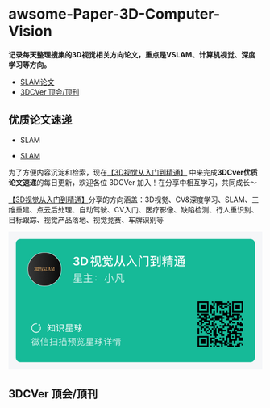 # awsome-Paper-3D-Computer-Vision
**记录每天整理搜集的3D视觉相关方向论文，重点是VSLAM、计算机视觉、深度学习等方向。**

- [SLAM论文](#SLAM_Paper)
- [3DCVer 顶会/顶刊](#3DCVerTopPaper)


<a name="SLAM_Paper"></a>

## 优质论文速递

- SLAM

- [SLAM](SLAM-Paper.md)


为了方便内容沉淀和检索，现在[【3D视觉从入门到精通】](https://wx.zsxq.com/dweb2/index/group/825412441552) 中来完成**3DCver优质论文速递**的每日更新，欢迎各位 3DCVer 加入！在分享中相互学习，共同成长～

[【3D视觉从入门到精通】](https://t.zsxq.com/nIieyRz)分享的方向涵盖：3D视觉、CV&深度学习、SLAM、三维重建、点云后处理、自动驾驶、CV入门、医疗影像、缺陷检测、行人重识别、目标跟踪、视觉产品落地、视觉竞赛、车牌识别等

![3D视觉从入门到精通](./imgs/3D视觉从入门到精通.jpg)

<a name="3DCVerTopPaper"></a>

## 3DCVer 顶会/顶刊







